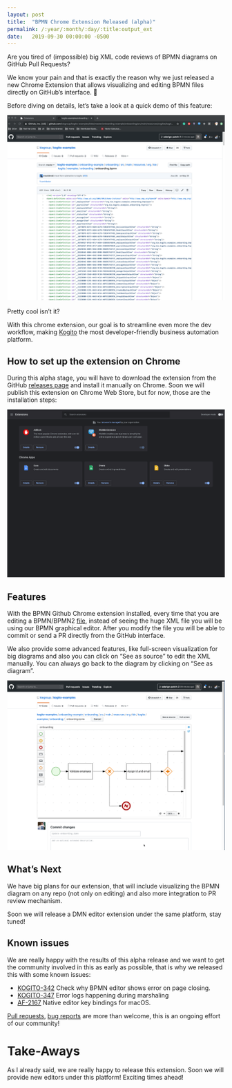 ```yaml
---
layout: post
title:  "BPMN Chrome Extension Released (alpha)"
permalink: /:year/:month/:day/:title:output_ext
date:   2019-09-30 00:00:00 -0500
---
```

Are you tired of (impossible) big XML code reviews of BPMN diagrams on GitHub Pull Requests?

We know your pain and that is exactly the reason why we just released a new Chrome Extension that allows visualizing and editing BPMN files directly on GitHub’s interface. 🎉

Before diving on details, let’s take a look at a quick demo of this feature:

[![Chrome Extension Alpha](/assets/2019/chrome.gif "Chrome Extension Alpha")](/assets/2019/chrome.gif)

Pretty cool isn’t it?

With this chrome extension, our goal is to streamline even more the dev workflow, making [Kogito](https://kogito.kie.org/) the most developer-friendly business automation platform.

## How to set up the extension on Chrome

During this alpha stage, you will have to download the extension from the GitHub [releases page](https://github.com/kiegroup/kogito-tooling/releases) and install it manually on Chrome. Soon we will publish this extension on Chrome Web Store, but for now, those are the installation steps:

[![Chrome Extension Alpha](/assets/2019/chrome1.gif "Chrome Extension Alpha")](/assets/2019/chrome1.gif)


## Features

With the BPMN Github Chrome extension installed, every time that you are editing a BPMN/BPMN2 [file](https://github.com/kiegroup/kogito-examples/edit/master/onboarding-example/onboarding/src/main/resources/org/kie/kogito/examples/onboarding/onboarding.bpmn), instead of seeing the huge XML file you will be using our BPMN graphical editor. After you modify the file you will be able to commit or send a PR directly from the GitHub interface.

We also provide some advanced features, like full-screen visualization for big diagrams and also you can click on “See as source” to edit the XML manually. You can always go back to the diagram by clicking on “See as diagram”.

[![Chrome Extension Alpha](/assets/2019/chrome2.gif "Chrome Extension Alpha")](/assets/2019/chrome2.gif)


## What’s Next

We have big plans for our extension, that will include visualizing the BPMN diagram on any repo (not only on editing) and also more integration to PR review mechanism.

Soon we will release a DMN editor extension under the same platform, stay tuned!

## Known issues

We are really happy with the results of this alpha release and we want to get the community involved in this as early as possible, that is why we released this with some known issues:

* [KOGITO-342](https://issues.jboss.org/browse/KOGITO-342) Check why BPMN editor shows error on page closing.
* [KOGITO-347](https://issues.jboss.org/browse/KOGITO-347) Error logs happening during marshaling
* [AF-2167](https://issues.jboss.org/browse/AF-2167) Native editor key bindings for macOS.

[Pull requests](https://github.com/kiegroup/kogito-tooling), [bug reports](https://issues.jboss.org/projects/KOGITO/summary) are more than welcome, this is an ongoing effort of our community!

# Take-Aways

As I already said, we are really happy to release this extension. Soon we will provide new editors under this platform! Exciting times ahead!

